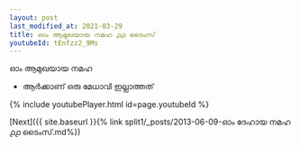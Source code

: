 ```yaml
---
layout: post
last_modified_at: 2021-03-29
title: ഓം ആമുഖയായ നമഹ ൧൧ ടൈംസ്
youtubeId: tEnfzz2_9Ms
---
```

 
 
 ഓം ആമുഖയായ നമഹ 
 
 -  ആർക്കാണ് ഒരു മേധാവി ഇല്ലാത്തത് 
 
  
 
  
 
 
 
 
 
 


{% include youtubePlayer.html id=page.youtubeId %}
 
[Next]({{ site.baseurl }}{% link  split1/_posts/2013-06-09-ഓം ദേഹായ നമഹ ൧൧ ടൈംസ്.md%})
 
